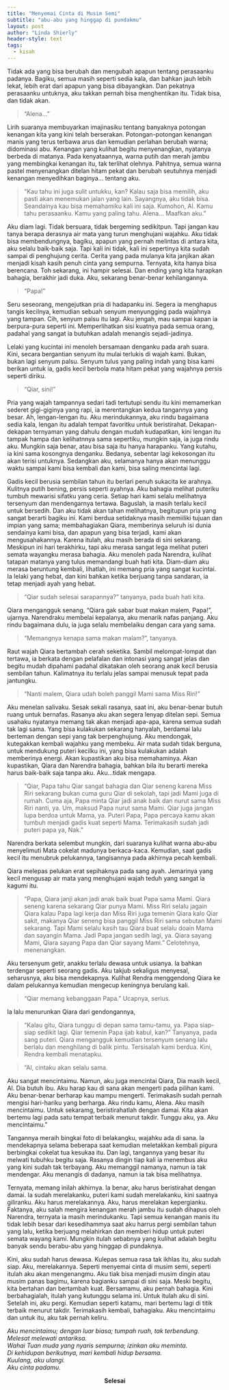 ```yaml
---
title: "Menyemai Cinta di Musim Semi"
subtitle: "abu-abu yang hinggap di pundakmu"
layout: post
author: "Linda Shierly"
header-style: text
tags:
  - kisah
---
```



Tidak ada yang bisa berubah dan mengubah apapun tentang perasaanku padanya. Bagiku, semua masih seperti sedia kala, dan bahkan jauh lebih lekat, lebih erat dari apapun yang bisa dibayangkan. 
Dan pekatnya perasaanku untuknya, aku takkan pernah bisa menghentikan itu. Tidak bisa, dan tidak akan.

> “Alena…” 

Lirih suaranya membuyarkan imajinasiku tentang banyaknya potongan kenangan kita yang kini telah berserakan. Potongan-potongan kenangan manis yang terus terbawa arus dan kemudian perlahan berubah warna; didominasi abu. 
Kenangan yang kulihat begitu menyenangkan, nyatanya berbeda di matanya. Pada kenyataannya, warna putih dan merah jambu yang membingkai kenangan itu, tak terlihat olehnya. 
Pahitnya, semua warna pastel menyenangkan ditelan hitam pekat dan berubah seutuhnya menjadi kenangan menyedihkan baginya… tentang aku.

>“Kau tahu ini juga sulit untukku, kan? Kalau saja bisa memilih, aku pasti akan menemukan jalan yang lain. Sayangnya, aku tidak bisa. Seandainya kau bisa memahamiku kali ini saja. Kumohon, Al. Kamu tahu perasaanku. Kamu yang paling tahu. 
Alena… Maafkan aku.” 

Aku diam lagi. 
Tidak bersuara, tidak bergeming sedikitpun. Tapi jangan kau tanya berapa derasnya air mata yang turun menghujani wajahku. Aku tidak bisa membendungnya, bagiku, apapun yang pernah melintas di antara kita, aku selalu baik-baik saja. 
Tapi kali ini tidak, kali ini sepertinya kita sudah sampai di penghujung cerita. Cerita yang pada mulanya kita janjikan akan menjadi kisah kasih penuh cinta yang sempurna. Ternyata, kita hanya bisa berencana. 
Toh sekarang, ini hampir selesai. Dan ending yang kita harapkan bahagia, berakhir jadi duka. Aku, sekarang benar-benar kehilangannya.

> “Papa!” 

Seru seseorang, mengejutkan pria di hadapanku ini. Segera ia menghapus tangis kecilnya, kemudian sebuah senyum menyungging pada wajahnya yang tampan. Cih, senyum palsu itu lagi. Aku jengah, mau sampai kapan ia berpura-pura seperti ini. Memperlihatkan sisi kuatnya pada semua orang, padahal yang sangat ia butuhkan adalah menangis sejadi-jadinya. 

Lelaki yang kucintai ini menoleh bersamaan denganku pada arah suara. Kini, secara bergantian senyum itu mulai terlukis di wajah kami. Bukan, bukan lagi senyum palsu. Senyum tulus yang paling indah yang bisa kami berikan untuk ia, gadis kecil berbola mata hitam pekat yang wajahnya persis seperti diriku.

> “Qiar, sini!” 

Pria yang wajah tampannya sedari tadi tertutupi sendu itu kini memamerkan sederet gigi-giginya yang rapi, ia merentangkan kedua tangannya yang besar. 
Ah, lengan-lengan itu. Aku merindukannya, aku rindu bagaimana sedia kala, lengan itu adalah tempat favoritku untuk beristirahat. Dekapan-dekapan ternyaman yang dahulu dengan mudah kudapatkan, kini lengan itu tampak hampa dan kelihatnnya sama sepertiku, mungkin saja, ia juga rindu aku. 
Mungkin saja benar, atau bisa saja itu hanya harapanku. Yang kutahu, ia kini sama kosongnya denganku. Bedanya, sebentar lagi kekosongan itu akan terisi untuknya. Sedangkan aku, selamanya hanya akan menunggu waktu sampai kami bisa kembali dan kami, bisa saling mencintai lagi.

Gadis kecil berusia sembilan tahun itu berlari penuh sukacita ke arahnya. Kulitnya putih bening, persis seperti ayahnya. Aku bahagia melihat puteriku tumbuh mewarisi sifatku yang ceria. 
Setiap hari kami selalu melihatnya tersenyum dan mendengarnya tertawa. Baguslah, ia masih terlalu kecil untuk bersedih. Dan aku tidak akan tahan melihatnya, begitupun pria yang sangat berarti bagiku ini. 
Kami berdua setidaknya masih memiiliki tujuan dan impian yang sama; membahagiakan Qiara, memberinya seluruh isi dunia sendainya kami bisa, dan apapun yang bisa terjadi, kami akan mengusahakannya. 
Karena itulah, aku masih berada di sini sekarang. Meskipun ini hari terakhirku, tapi aku merasa sangat lega melihat puteri semata wayangku merasa bahagia. Aku menoleh pada Narendra, kulihat tatapan matanya yang tulus memandangi buah hati kita. 
Diam-diam aku merasa beruntung kembali, lihatlah, ini memang pria yang sangat kucintai. Ia lelaki yang hebat, dan kini bahkan ketika berjuang tanpa sandaran, ia tetap menjadi ayah yang hebat.

>“Qiar sudah selesai sarapannya?” tanyanya, pada buah hati kita.

Qiara mengangguk senang, “Qiara gak sabar buat makan malem, Papa!”, ujarnya. 
Narendraku membelai kepalanya, aku menarik nafas panjang. Aku rindu bagaimana dulu, ia juga selalu membelaiku dengan cara yang sama. 

>“Memangnya kenapa sama makan malam?”, tanyanya. 


Raut wajah Qiara bertambah cerah seketika. Sambil melompat-lompat dan tertawa, ia berkata dengan pelafalan dan intonasi yang sangat jelas dan begitu mudah dipahami padahal dikatakan oleh seorang anak kecil berusia sembilan tahun. 
Kalimatnya itu terlalu jelas sampai menusuk tepat pada jantungku.

> “Nanti malem, Qiara udah boleh panggil Mami sama Miss Riri!”

Aku menelan salivaku. Sesak sekali rasanya, saat ini, aku benar-benar butuh ruang untuk bernafas. 
Rasanya aku akan segera lenyap ditelan sepi. 
Semua usahaku nyatanya memang tak akan menjadi apa-apa, karena semua sudah tak lagi sama. Yang bisa kulakukan sekarang hanyalah, berdamai lalu berteman dengan sepi yang tak berpenghujung. 
Aku mendongak, kutegakkan kembali wajahku yang membeku. Air mata sudah tidak berguna, untuk mendukung puteri kecilku ini, yang bisa kulakukan adalah memberinya energi. 
Akan kupastikan aku bisa memahaminya. Akan kupastikan, Qiara dan Narendra bahagia, bahkan bila itu berarti mereka harus baik-baik saja tanpa aku. 
Aku...tidak mengapa.

>“Qiar, Papa tahu Qiar sangat bahagia dan Qiar seneng karena Miss Riri sekarang bukan cuma guru Qiar di sekolah, tapi jadi Mami juga di rumah. 
Cuma aja, Papa minta Qiar jadi anak baik dan nurut sama Miss Riri nanti, ya. Um, maksud Papa nurut sama Mami. Qiar juga jangan lupa berdoa untuk Mama, ya. Puteri Papa, Papa percaya kamu akan tumbuh menjadi gadis kuat seperti Mama. Terimakasih sudah jadi puteri papa ya, Nak.” 

Narendra berkata selembut mungkin, dari suaranya kulihat warna abu-abu menyelimuti
Mata cokelat madunya berkaca-kaca.
Kemudian, saat gadis kecil itu menubruk pelukannya, tangisannya pada akhirnya pecah kembali.

Qiara melepas pelukan erat sepihaknya pada sang ayah. Jemarinya yang kecil mengusap air mata yang menghujani wajah teduh yang sangat ia kagumi itu. 

>“Papa, Qiara janji akan jadi anak baik buat Papa sama Mami. Qiara seneng karena sekarang Qiar punya Mami. 
Miss Riri selalu jagain Qiara kalau Papa lagi kerja dan Miss Riri juga temenin Qiara kalo Qiar sakit, makanya Qiar seneng bisa panggil Miss Riri sama sebutan Mami sekarang. 
Tapi Mami selalu kasih tau Qiara buat selalu doain Mama dan sayangin Mama. Jadi Papa jangan sedih lagi, ya. Qiara sayang Mami, Qiara sayang Papa dan Qiar sayang Mami.”
Celotehnya, menenangkan.

Aku tersenyum getir, anakku terlalu dewasa untuk usianya. Ia bahkan terdengar seperti seorang gadis. 
Aku takjub sekaligus menyesal, seharusnya, aku bisa mendekapnya. Kulihat Rendra menggendong Qiara ke dalam pelukannya kemudian mengecup keningnya berulang kali.

> “Qiar memang kebanggaan Papa.” Ucapnya, serius.

Ia lalu menurunkan Qiara dari gendongannya, 
>“Kalau gitu, Qiara tunggu di depan sama tamu-tamu, ya. Papa siap-siap sedikit lagi. Qiar temenin Papa ijab kabul, kan?” Tanyanya, pada sang puteri.
Qiara mengangguk kemudian tersenyum senang lalu berlalu dan menghilang di balik pintu. Tersisalah kami berdua. Kini, Rendra kembali menatapku.

> “Al, cintaku akan selalu sama. 

Aku sangat mencintaimu. Namun, aku juga mencintai Qiara, Dia masih kecil, Al. 
Dia butuh ibu. Aku harap kau di sana akan mengerti pada pilihan kami. Aku benar-benar berharap kau mampu mengerti. 
Terimakasih sudah pernah mengisi hari-hariku yang berharga. Aku rindu kamu, Alena. Aku masih mencintaimu. Untuk sekaramg, beristirahatlah dengan damai. 
Kita akan bertemu lagi pada satu tempat terbaik menurut takdir. Tunggu aku, ya. Aku mencintaimu.” 

Tangannya meraih bingkai foto di belakangku, wajahku ada di sana. 
Ia mendekapnya selama beberapa saat kemudian meletakkan kembali pigura berbingkai cokelat tua kesukaa itu. 
Dan lagi, tangannya yang besar itu melwati tubuhku begitu saja. Rasanya dingin tiap kali ia menembus aku yang kini sudah tak terbayang. 
Aku memanggil namanya, namun ia tak mendengar. Aku menangis di dadanya, namun ia tak bisa  melihatnya.


Ternyata, memang inilah akhirnya. 
Ia benar, aku harus beristirahat dengan damai.
Ia sudah merelakanku, puteri kami sudah merelakanku, kini saatnya giliranku.
Aku harus merelakannya. Aku, harus merelakan kepergianku.
Faktanya, aku salah mengira kenangan merah jambu itu sudah dihapus oleh Narendra, ternyata ia masih merindukanku. Tapi semua kenangan manis itu tidak lebih besar dari kesedihammya saat aku harrus pergi sembilan tahun yang lalu, ketika berjuang melahirkan dan memberi hidup untuk puteri semata wayang kami.
Mungkin itulah sebabnya yang kulihat adalah begitu banyak sendu berabu-abu yang hinggap di pundaknya.

Kini, aku sudah harus dewasa. 
Kulepas semua rasa tak ikhlas itu, aku sudah siap. 
Aku, merelakannya.
Seperti menyemai cinta di musim semi, seperti itulah aku akan mengenangmu. 
Aku tiak bisa menjadi musim dingin atau musim panas bagimu, karena bagianku sampai di sini saja. 
Meski begitu, kita bertahan dan bertambah kuat. 
Bersamamu, aku pernah bahagia. 
Kini berbahagialah, itulah yang kutunggu selama ini. Untuk itulah aku di sini. 
Setelah ini, aku pergi. Kemudian seperti katamu, mari bertemu lagi di titik terbaik  menurut takdir. 
Terimakasih kembali, bahagiaku. Aku mencintaimu dan untuk itu, aku tak pernah keliru.


*Aku mencintaimu; dengan luar biasa; tumpah ruah, tak terbendung.*<br>
*Melesat melewati antariksa.*<br>
*Wahai Tuan muda yang nyaris sempurna; izinkan aku meminta.*<br>
*Di kehidupan berikutnya, mari kembali hidup bersama.*<br>
*Kuulang, aku ulangi.*<br>
*Aku cinta padamu.*<br>


**<center>Selesai</center>**




